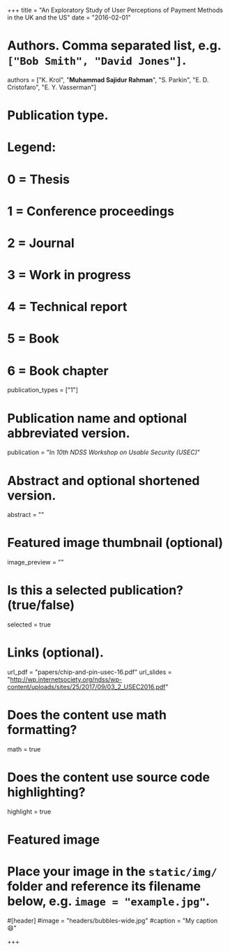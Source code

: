+++
title = "An Exploratory Study of User Perceptions of Payment Methods in the UK and the US"
date = "2016-02-01"

# Authors. Comma separated list, e.g. `["Bob Smith", "David Jones"]`.
authors = ["K. Krol", "**Muhammad Sajidur Rahman**", "S. Parkin", "E. D. Cristofaro", "E. Y. Vasserman"]

# Publication type.
# Legend:
# 0 = Thesis
# 1 = Conference proceedings
# 2 = Journal
# 3 = Work in progress
# 4 = Technical report
# 5 = Book
# 6 = Book chapter
publication_types = ["1"]

# Publication name and optional abbreviated version.
publication = "In *10th NDSS Workshop on Usable Security (USEC)*"

# Abstract and optional shortened version.
abstract = ""

# Featured image thumbnail (optional)
image_preview = ""

# Is this a selected publication? (true/false)
selected = true



# Links (optional).
url_pdf = "papers/chip-and-pin-usec-16.pdf"
url_slides = "http://wp.internetsociety.org/ndss/wp-content/uploads/sites/25/2017/09/03_2_USEC2016.pdf"

# Does the content use math formatting?
math = true

# Does the content use source code highlighting?
highlight = true

# Featured image
# Place your image in the `static/img/` folder and reference its filename below, e.g. `image = "example.jpg"`.
#[header]
#image = "headers/bubbles-wide.jpg"
#caption = "My caption :smile:"

+++
